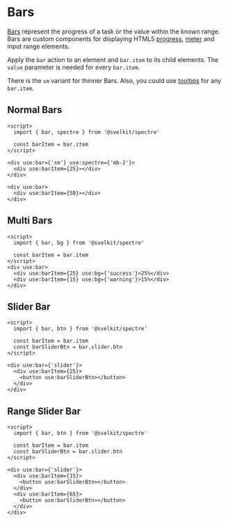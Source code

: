 # Bars

[Bars](https://picturepan2.github.io/spectre/components/bars.html) represent the progress of a task or the value within the known range. Bars are custom components for displaying HTML5 [progress](https://developer.mozilla.org/en-US/docs/Web/HTML/Element/progress), [meter](https://developer.mozilla.org/en-US/docs/Web/HTML/Element/meter) and input range elements.

Apply the `bar` action to an element and `bar.item` to its child elements. The `value` parameter is needed for every `bar.item`.

There is the `sm` variant for thinner Bars. Also, you could use [tooltips](spectre/tooltips) for any `bar.item`.

## Normal Bars

```example
<script>
  import { bar, spectre } from '@svelkit/spectre'

  const barItem = bar.item
</script>

<div use:bar={'sm'} use:spectre={'mb-2'}>
  <div use:barItem={25}></div>
</div>

<div use:bar>
  <div use:barItem={50}></div>
</div>
```

## Multi Bars

```example
<script>
  import { bar, bg } from '@svelkit/spectre'

  const barItem = bar.item
</script>
<div use:bar>
  <div use:barItem={25} use:bg={'success'}>25%</div>
  <div use:barItem={15} use:bg={'warning'}>15%</div>
</div>
```

## Slider Bar

```example
<script>
  import { bar, btn } from '@svelkit/spectre'

  const barItem = bar.item
  const barSliderBtn = bar.slider.btn
</script>

<div use:bar={'slider'}>
  <div use:barItem={25}>
    <button use:barSliderBtn></button>
  </div>
</div>
```

## Range Slider Bar

```example
<script>
  import { bar, btn } from '@svelkit/spectre'

  const barItem = bar.item
  const barSliderBtn = bar.slider.btn
</script>

<div use:bar={'slider'}>
  <div use:barItem={15}>
    <button use:barSliderBtn></button>
  </div>
  <div use:barItem={65}>
    <button use:barSliderBtn></button>
  </div>
</div>
```
